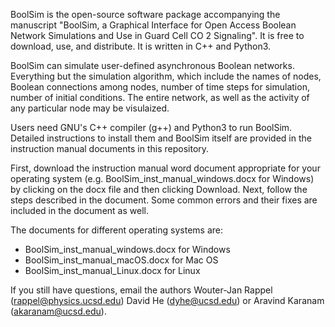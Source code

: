 BoolSim is the open-source software package accompanying the manuscript "BoolSim, a Graphical Interface for Open Access Boolean Network Simulations and Use in
Guard Cell CO 2 Signaling". It is free to download, use, and distribute. It is written in C++ and Python3.

BoolSim can simulate user-defined asynchronous Boolean networks. Everything but the simulation algorithm, which include the names of nodes, Boolean connections among nodes, number of time steps for simulation, number of initial conditions. The entire network, as well as the activity of any particular node may be visulaized.

Users need GNU's C++ compiler (g++) and Python3 to run BoolSim. Detailed instructions to install them and BoolSim itself are provided in the instruction manual documents in this repository.

First, download the instruction manual word document appropriate for your operating system (e.g. BoolSim_inst_manual_windows.docx for Windows) by clicking on the docx file and then clicking Download. Next, follow the steps described in the document. Some common errors and their fixes are included in the document as well. 

The documents for different operating systems are:
- BoolSim_inst_manual_windows.docx for Windows
- BoolSim_inst_manual_macOS.docx for Mac OS
- BoolSim_inst_manual_Linux.docx for Linux

If you still have questions, email the authors Wouter-Jan Rappel (rappel@physics.ucsd.edu) David He (dyhe@ucsd.edu) or Aravind Karanam (akaranam@ucsd.edu).
